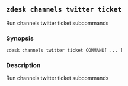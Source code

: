 ## `zdesk channels twitter ticket`

Run channels twitter ticket subcommands

### Synopsis

    zdesk channels twitter ticket COMMAND[ ... ]

### Description

Run channels twitter ticket subcommands

